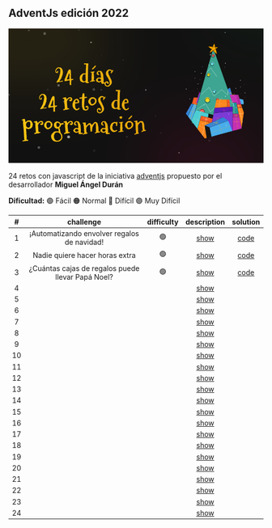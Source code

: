 ## AdventJs edición 2022

<p align="center">
  <img src='./assets/adventjs-2022.png'/>
</p>

24 retos con javascript de la iniciativa [adventjs](https://adventjs.dev) propuesto por el desarrollador **Miguel Ángel Durán**

**Dificultad:** 🟢 Fácil 🟠 Normal 🔴 Difícil 🟣 Muy Difícil

|  #  |                     challenge                     | difficulty |                   description                   |            solution             |
| :-: | :-----------------------------------------------: | :--------: | :---------------------------------------------: | :-----------------------------: |
|  1  |    ¡Automatizando envolver regalos de navidad!    |     🟢     | [show](https://adventjs.dev/challenges/2022/1)  | [code](challenges/01/README.md) |
|  2  |          Nadie quiere hacer horas extra           |     🟢     | [show](https://adventjs.dev/challenges/2022/2)  | [code](challenges/02/README.md) |
|  3  | ¿Cuántas cajas de regalos puede llevar Papá Noel? |     🟢     | [show](https://adventjs.dev/challenges/2022/3)  | [code](challenges/03/README.md) |
|  4  |                                                   |            | [show](https://adventjs.dev/challenges/2022/4)  |                                 |
|  5  |                                                   |            | [show](https://adventjs.dev/challenges/2022/5)  |                                 |
|  6  |                                                   |            | [show](https://adventjs.dev/challenges/2022/6)  |                                 |
|  7  |                                                   |            | [show](https://adventjs.dev/challenges/2022/7)  |                                 |
|  8  |                                                   |            | [show](https://adventjs.dev/challenges/2022/8)  |                                 |
|  9  |                                                   |            | [show](https://adventjs.dev/challenges/2022/9)  |                                 |
| 10  |                                                   |            | [show](https://adventjs.dev/challenges/2022/10) |                                 |
| 11  |                                                   |            | [show](https://adventjs.dev/challenges/2022/11) |                                 |
| 12  |                                                   |            | [show](https://adventjs.dev/challenges/2022/12) |                                 |
| 13  |                                                   |            | [show](https://adventjs.dev/challenges/2022/13) |                                 |
| 14  |                                                   |            | [show](https://adventjs.dev/challenges/2022/14) |                                 |
| 15  |                                                   |            | [show](https://adventjs.dev/challenges/2022/15) |                                 |
| 16  |                                                   |            | [show](https://adventjs.dev/challenges/2022/16) |                                 |
| 17  |                                                   |            | [show](https://adventjs.dev/challenges/2022/17) |                                 |
| 18  |                                                   |            | [show](https://adventjs.dev/challenges/2022/18) |                                 |
| 19  |                                                   |            | [show](https://adventjs.dev/challenges/2022/19) |                                 |
| 20  |                                                   |            | [show](https://adventjs.dev/challenges/2022/20) |                                 |
| 21  |                                                   |            | [show](https://adventjs.dev/challenges/2022/21) |                                 |
| 22  |                                                   |            | [show](https://adventjs.dev/challenges/2022/22) |                                 |
| 23  |                                                   |            | [show](https://adventjs.dev/challenges/2022/23) |                                 |
| 24  |                                                   |            | [show](https://adventjs.dev/challenges/2022/24) |                                 |
